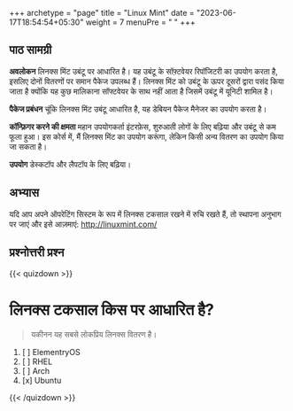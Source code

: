 +++
archetype = "page"
title = "Linux Mint"
date = "2023-06-17T18:54:54+05:30"
weight = 7
menuPre = "<i class='fl-linuxmint'></i> "
+++

## पाठ सामग्री

**अवलोकन**
लिनक्स मिंट उबंटू पर आधारित है। यह उबंटू के सॉफ़्टवेयर रिपॉजिटरी का उपयोग करता है, इसलिए दोनों वितरणों पर समान पैकेज उपलब्ध हैं। लिनक्स मिंट को उबंटू के ऊपर दूसरों द्वारा पसंद किया जाता है क्योंकि यह कुछ मालिकाना सॉफ्टवेयर के साथ नहीं आता है जिसमें उबंटू में यूनिटी शामिल है।

**पैकेज प्रबंधन**
चूंकि लिनक्स मिंट उबंटू आधारित है, यह डेबियन पैकेज मैनेजर का उपयोग करता है।

**कॉन्फ़िगर करने की क्षमता**
महान उपयोगकर्ता इंटरफ़ेस, शुरुआती लोगों के लिए बढ़िया और उबंटू से कम फूला हुआ। इस कोर्स में, मैं लिनक्स मिंट का उपयोग करूंगा, लेकिन किसी अन्य वितरण का उपयोग किया जा सकता है।

**उपयोग**
डेस्कटॉप और लैपटॉप के लिए बढ़िया।

## अभ्यास

यदि आप अपने ऑपरेटिंग सिस्टम के रूप में लिनक्स टकसाल रखने में रुचि रखते हैं, तो स्थापना अनुभाग पर जाएं और इसे आज़माएं: <http://linuxmint.com/>

## प्रश्नोत्तरी प्रश्न

{{< quizdown >}}

# लिनक्स टकसाल किस पर आधारित है?

> यकीनन यह सबसे लोकप्रिय लिनक्स वितरण है।

1. [ ] ElementryOS
1. [ ] RHEL
1. [ ] Arch
1. [x] Ubuntu

{{< /quizdown >}}
